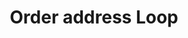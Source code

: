 ---
layout: loop
title: Order address Loop
description: Order address loop displays order addresses information.
sidebar: loop
lang: en
subnav: loop_order_address
uses_global_argument: true
returns_global_outputs: { countable : true, timestampable : true, versionable : false }
type: order_address
arguments :
    - {name: "id", description: "A single order address id", example: "id=\"2\"", mandatory: "true"}

outputs :
    - {name: "$ID", description: "the order address id"}
    - {name: "$TITLE", description: "the order address title which might be use in <a href=\"/en/documentation/loop/title.html\">title loop</a>"}
    - {name: "$COMPANY", description: "the order address company"}
    - {name: "$FIRSTNAME", description: "the order address firstname"}
    - {name: "$LASTNAME", description: "the order address lastname"}
    - {name: "$ADDRESS1", description: "the first order address line"}
    - {name: "$ADDRESS2", description: "the second order address line"}
    - {name: "$ADDRESS3", description: "the third order address line"}
    - {name: "$ZIPCODE", description: "the order address zipcode"}
    - {name: "$CITY", description: "the order address city"}
    - {name: "$COUNTRY", description: "the order address country which might be use in <a href=\"/en/documentation/loop/country.html\">country loop</a>"}
    - {name: "$PHONE", description: "the order address phone"}
---